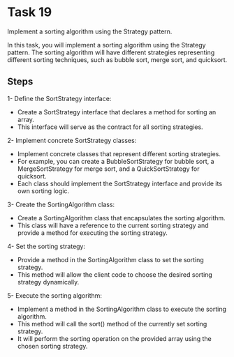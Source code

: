 # Task 19

Implement a sorting algorithm using the Strategy pattern.

In this task, you will implement a sorting algorithm using the Strategy pattern. The sorting algorithm will have different strategies representing different sorting techniques, such as bubble sort, merge sort, and quicksort.


## Steps

1- Define the SortStrategy interface:

* Create a SortStrategy interface that declares a method for sorting an array.
* This interface will serve as the contract for all sorting strategies.

2- Implement concrete SortStrategy classes:

* Implement concrete classes that represent different sorting strategies.
* For example, you can create a BubbleSortStrategy for bubble sort, a MergeSortStrategy for merge sort, and a QuickSortStrategy for quicksort.
* Each class should implement the SortStrategy interface and provide its own sorting logic.

3- Create the SortingAlgorithm class:

* Create a SortingAlgorithm class that encapsulates the sorting algorithm.
* This class will have a reference to the current sorting strategy and provide a method for executing the sorting strategy.

4- Set the sorting strategy:

* Provide a method in the SortingAlgorithm class to set the sorting strategy.
* This method will allow the client code to choose the desired sorting strategy dynamically.

5- Execute the sorting algorithm:

* Implement a method in the SortingAlgorithm class to execute the sorting algorithm.
* This method will call the sort() method of the currently set sorting strategy.
* It will perform the sorting operation on the provided array using the chosen sorting strategy.
